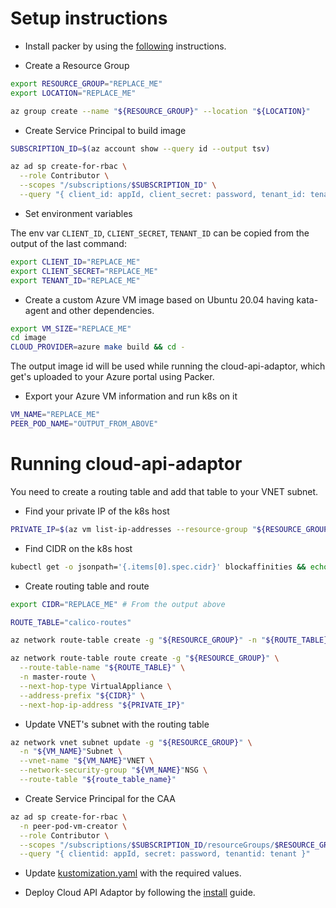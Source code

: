 # Setup instructions

- Install packer by using the [following](https://learn.hashicorp.com/tutorials/packer/get-started-install-cli) instructions.

- Create a Resource Group

```bash
export RESOURCE_GROUP="REPLACE_ME"
export LOCATION="REPLACE_ME"

az group create --name "${RESOURCE_GROUP}" --location "${LOCATION}"
```

- Create Service Principal to build image

```bash
SUBSCRIPTION_ID=$(az account show --query id --output tsv)

az ad sp create-for-rbac \
  --role Contributor \
  --scopes "/subscriptions/$SUBSCRIPTION_ID" \
  --query "{ client_id: appId, client_secret: password, tenant_id: tenant }"
```

- Set environment variables

The env var `CLIENT_ID`, `CLIENT_SECRET`, `TENANT_ID` can be copied from the output of the last command:

```bash
export CLIENT_ID="REPLACE_ME"
export CLIENT_SECRET="REPLACE_ME"
export TENANT_ID="REPLACE_ME"
```

- Create a custom Azure VM image based on Ubuntu 20.04 having kata-agent and other dependencies.

```bash
export VM_SIZE="REPLACE_ME"
cd image
CLOUD_PROVIDER=azure make build && cd -
```

The output image id will be used while running the cloud-api-adaptor, which get's uploaded to your Azure portal using Packer.

- Export your Azure VM information and run k8s on it

```bash
VM_NAME="REPLACE_ME"
PEER_POD_NAME="OUTPUT_FROM_ABOVE"
```

# Running cloud-api-adaptor

You need to create a routing table and add that table to your VNET subnet.

- Find your private IP of the k8s host

```bash
PRIVATE_IP=$(az vm list-ip-addresses --resource-group "${RESOURCE_GROUP}" --name "${VM_NAME}" --query '[0].virtualMachine.network.privateIpAddresses[0]' -o tsv)
```

- Find CIDR on the k8s host

```bash
kubectl get -o jsonpath='{.items[0].spec.cidr}' blockaffinities && echo
```

- Create routing table and route

```bash
export CIDR="REPLACE_ME" # From the output above

ROUTE_TABLE="calico-routes"

az network route-table create -g "${RESOURCE_GROUP}" -n "${ROUTE_TABLE}"

az network route-table route create -g "${RESOURCE_GROUP}" \
  --route-table-name "${ROUTE_TABLE}" \
  -n master-route \
  --next-hop-type VirtualAppliance \
  --address-prefix "${CIDR}" \
  --next-hop-ip-address "${PRIVATE_IP}"
```

- Update VNET's subnet with the routing table

```bash
az network vnet subnet update -g "${RESOURCE_GROUP}" \
  -n "${VM_NAME}"Subnet \
  --vnet-name "${VM_NAME}"VNET \
  --network-security-group "${VM_NAME}"NSG \
  --route-table "${route_table_name}"
```

- Create Service Principal for the CAA

```bash
az ad sp create-for-rbac \
  -n peer-pod-vm-creator \
  --role Contributor \
  --scopes "/subscriptions/$SUBSCRIPTION_ID/resourceGroups/$RESOURCE_GROUP" \
  --query "{ clientid: appId, secret: password, tenantid: tenant }"
```

- Update [kustomization.yaml](../install/overlays/azure/kustomization.yaml) with the required values.

- Deploy Cloud API Adaptor by following the [install](../install/README.md) guide.
